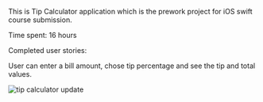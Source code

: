 This is Tip Calculator application which is the prework project for iOS swift course submission. 

Time spent: 16 hours

Completed user stories:

User can enter a bill amount, chose tip percentage and see the tip and total values.

![tip calculator update](https://cloud.githubusercontent.com/assets/13508908/9175327/44c0ec56-3faf-11e5-82e1-b8a6254fd026.gif)
